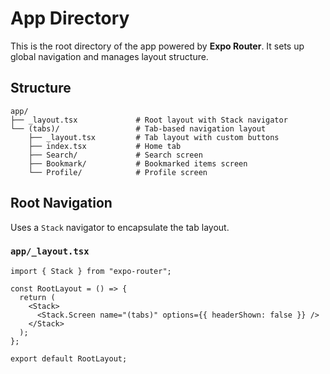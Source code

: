 # App Directory

This is the root directory of the app powered by **Expo Router**. It sets up global navigation and manages layout structure.

## Structure

```
app/
├── _layout.tsx             # Root layout with Stack navigator
└── (tabs)/                 # Tab-based navigation layout
    ├── _layout.tsx         # Tab layout with custom buttons
    ├── index.tsx           # Home tab
    ├── Search/             # Search screen
    ├── Bookmark/           # Bookmarked items screen
    └── Profile/            # Profile screen
```

## Root Navigation

Uses a `Stack` navigator to encapsulate the tab layout.

### `app/_layout.tsx`

```tsx
import { Stack } from "expo-router";

const RootLayout = () => {
  return (
    <Stack>
      <Stack.Screen name="(tabs)" options={{ headerShown: false }} />
    </Stack>
  );
};

export default RootLayout;
```